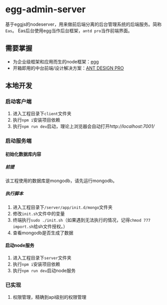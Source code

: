 # egg-admin-server

基于eggjs的nodeserver，用来做前后端分离的后台管理系统的后端服务。简称`Eas`。
Eas后台使用egg当作后台框架，`antd pro`当作前端界面。

## 需要掌握

- 为企业级框架和应用而生的node框架：[egg](https://eggjs.org/)
- 开箱即用的中台前端/设计解决方案：[ANT DESIGN PRO](https://pro.ant.design/index-cn)

## 本地开发

### 启动客户端
1. 进入工程目录下`client`文件夹
2. 执行`npm i`安装项目依赖
3. 执行`npm run dev`启动，理论上浏览器会自动打开*http://localhost:7001/*

### 启动服务端

#### 初始化数据库内容
##### 前提
该工程使用的数据库是mongodb，请先运行mongodb。

##### 执行脚本
1. 进入工程目录下`/server/app/init.d/mongo`文件夹
2. 修改`init.sh`文件中的变量
3. 终端执行`sudo ./init.sh`（如果遇到无法执行的情况，记得`chmod 777 import.sh`给sh文件授权。）
4. 查看mongodb是否生成了数据

#### 启动node服务
1. 进入工程目录下`server`文件夹
2. 执行`npm i`安装项目依赖
3. 执行`npm run dev`启动node服务

### 已实现
1. 权限管理，精确到api级别的权限管理